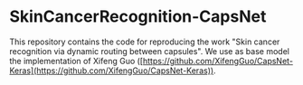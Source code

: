 # SkinCancerRecognition-CapsNet
This repository contains the code for reproducing the work "Skin cancer recognition via dynamic routing between capsules". We use as base model the implementation of Xifeng Guo ([https://github.com/XifengGuo/CapsNet-Keras](https://github.com/XifengGuo/CapsNet-Keras)).
